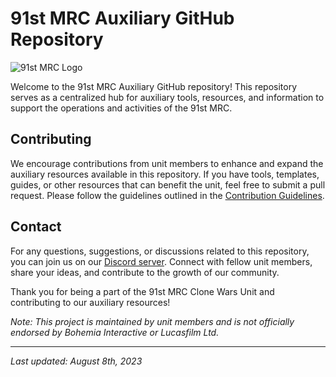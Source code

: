 # 91st MRC Auxiliary GitHub Repository

![91st MRC Logo](../logo.png)

Welcome to the 91st MRC Auxiliary GitHub repository! This repository serves as a centralized hub for auxiliary tools, resources, and information to support the operations and activities of the 91st MRC.

## Contributing

We encourage contributions from unit members to enhance and expand the auxiliary resources available in this repository. If you have tools, templates, guides, or other resources that can benefit the unit, feel free to submit a pull request. Please follow the guidelines outlined in the [Contribution Guidelines](./CONTRIBUTING.md).

## Contact

For any questions, suggestions, or discussions related to this repository, you can join us on our [Discord server](TODO). Connect with fellow unit members, share your ideas, and contribute to the growth of our community.

Thank you for being a part of the 91st MRC Clone Wars Unit and contributing to our auxiliary resources!

*Note: This project is maintained by unit members and is not officially endorsed by Bohemia Interactive or Lucasfilm Ltd.*

---
*Last updated: August 8th, 2023*
